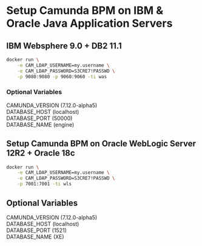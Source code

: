 # Setup Camunda BPM on IBM & Oracle Java Application Servers

## IBM Websphere 9.0 + DB2 11.1

```sh
docker run \
    -e CAM_LDAP_USERNAME=my.username \
    -e CAM_LDAP_PASSWORD=S3CRE7!PASSWD \
    -p 9080:9080 -p 9060:9060 -ti was
```

### Optional Variables
CAMUNDA_VERSION (7.12.0-alpha5) \
DATABASE_HOST (localhost) \
DATABASE_PORT (50000) \
DATABASE_NAME (engine)

## Setup Camunda BPM on Oracle WebLogic Server 12R2 + Oracle 18c

```sh
docker run \
    -e CAM_LDAP_USERNAME=my.username \
    -e CAM_LDAP_PASSWORD=S3CRE7!PASSWD \
    -p 7001:7001 -ti wls
```

## Optional Variables
CAMUNDA_VERSION (7.12.0-alpha5) \
DATABASE_HOST (localhost) \
DATABASE_PORT (1521) \
DATABASE_NAME (XE)